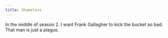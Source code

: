 ```yaml
---
title: Shameless
---
```


In the middle of season 2.
I want Frank Gallagher to kick the bucket so bad. That man is just a plague.